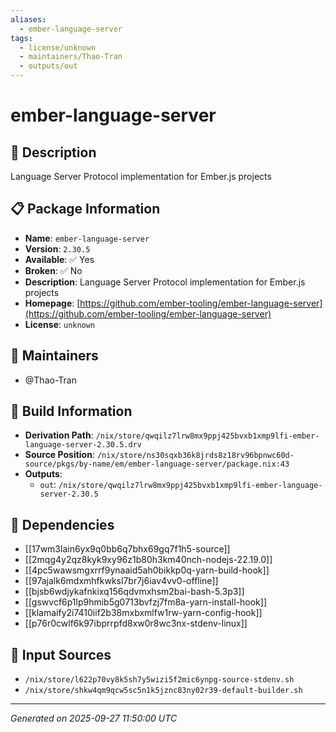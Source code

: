 ```yaml
---
aliases:
  - ember-language-server
tags:
  - license/unknown
  - maintainers/Thao-Tran
  - outputs/out
---
```


# ember-language-server

## 📝 Description

Language Server Protocol implementation for Ember.js projects

## 📋 Package Information

- **Name**: `ember-language-server`
- **Version**: `2.30.5`
- **Available**: ✅ Yes
- **Broken**: ✅ No
- **Description**: Language Server Protocol implementation for Ember.js projects
- **Homepage**: [https://github.com/ember-tooling/ember-language-server](https://github.com/ember-tooling/ember-language-server)
- **License**: `unknown`
## 👥 Maintainers

- @Thao-Tran


## 🔧 Build Information

- **Derivation Path**: `/nix/store/qwqilz7lrw8mx9ppj425bvxb1xmp9lfi-ember-language-server-2.30.5.drv`
- **Source Position**: `/nix/store/ns30sqxb36k8jrds8z18rv96bpnwc60d-source/pkgs/by-name/em/ember-language-server/package.nix:43`
- **Outputs**:
  - `out`:  `/nix/store/qwqilz7lrw8mx9ppj425bvxb1xmp9lfi-ember-language-server-2.30.5`

## 🔗 Dependencies

- [[17wm3lain6yx9q0bb6q7bhx69gq7f1h5-source]]
- [[2mqg4y2qz8kyk9xy96z1b80h3km40nch-nodejs-22.19.0]]
- [[4pc5wawsmgxrrf9ynaaid5ah0bikkp0q-yarn-build-hook]]
- [[97ajalk6mdxmhfkwksl7br7j6iav4vv0-offline]]
- [[bjsb6wdjykafnkixq156qdvmxhsm2bai-bash-5.3p3]]
- [[gswvcf6p1lp9hmib5g0713bvfzj7fm8a-yarn-install-hook]]
- [[klamaify2i7410iif2b38mxbxmlfw1rw-yarn-config-hook]]
- [[p76r0cwlf6k97ibprrpfd8xw0r8wc3nx-stdenv-linux]]

## 📁 Input Sources

- `/nix/store/l622p70vy8k5sh7y5wizi5f2mic6ynpg-source-stdenv.sh`
- `/nix/store/shkw4qm9qcw5sc5n1k5jznc83ny02r39-default-builder.sh`

---
*Generated on 2025-09-27 11:50:00 UTC*
